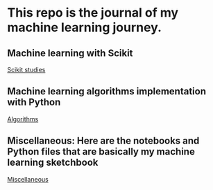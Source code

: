 # This repo is the journal of my machine learning journey.

## Machine learning with Scikit
[Scikit studies](https://github.com/CaiocSiqueira/ai_and_python/tree/master/machine-learning-with-scikit)

## Machine learning algorithms implementation with Python
[Algorithms](https://github.com/CaiocSiqueira/ai_and_python/tree/master/algorithms)

## Miscellaneous: Here are the notebooks and Python files that are basically my machine learning sketchbook
[Miscellaneous](https://github.com/CaiocSiqueira/ai_and_python/tree/master/the-basics)